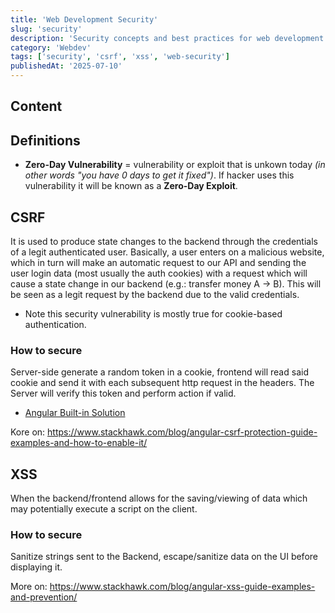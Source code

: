 ```yaml
---
title: 'Web Development Security'
slug: 'security'
description: 'Security concepts and best practices for web development'
category: 'Webdev'
tags: ['security', 'csrf', 'xss', 'web-security']
publishedAt: '2025-07-10'
---
```


## Content

## Definitions

- **Zero-Day Vulnerability** = vulnerability or exploit that is unkown today _(in other words "you have 0 days to get it fixed")_. If hacker uses this vulnerability it will be known as a **Zero-Day Exploit**.

## CSRF

It is used to produce state changes to the backend through the credentials of a legit authenticated user.
Basically, a user enters on a malicious website, which in turn will make an automatic request to our API
and sending the user login data (most usually the auth cookies) with a request which will cause a state change in our backend (e.g.: transfer money A -> B).
This will be seen as a legit request by the backend due to the valid credentials.

- Note this security vulnerability is mostly true for cookie-based authentication.

### How to secure

Server-side generate a random token in a cookie, frontend will read said cookie and send it with each subsequent http request in the headers.
The Server will verify this token and perform action if valid.

- [Angular Built-in Solution](https://angular.io/api/common/http/HttpClientXsrfModule)

Kore on: https://www.stackhawk.com/blog/angular-csrf-protection-guide-examples-and-how-to-enable-it/

## XSS

When the backend/frontend allows for the saving/viewing of data which may potentially execute a script on the client.

### How to secure

Sanitize strings sent to the Backend, escape/sanitize data on the UI before displaying it.

More on: https://www.stackhawk.com/blog/angular-xss-guide-examples-and-prevention/
